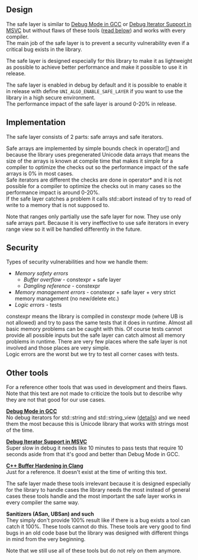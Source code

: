 ## Design

The safe layer is similar to [Debug Mode in GCC](https://gcc.gnu.org/onlinedocs/libstdc++/manual/debug_mode.html)
or [Debug Iterator Support in MSVC](https://learn.microsoft.com/en-us/cpp/standard-library/debug-iterator-support?view=msvc-170)
but without flaws of these tools ([read below](#other-tools)) and works with every compiler.<br>
The main job of the safe layer is to prevent a security vulnerability even if a critical bug exists in the library.

The safe layer is designed especially for this library to make it as lightweight as possible to achieve better performance
and make it possible to use it in release.

The safe layer is enabled in debug by default and it is possible
to enable it in release with define `UNI_ALGO_ENABLE_SAFE_LAYER` if you want to use the library in a high secure environment.<br>
The performance impact of the safe layer is around 0-20% in release.

## Implementation

The safe layer consists of 2 parts: safe arrays and safe iterators.

Safe arrays are implemented by simple bounds check in operator[] and because the library uses pregenerated Unicode data arrays
that means the size of the arrays is known at compile time that makes it simple for a compiler to optimize the checks out
so the performance impact of the safe arrays is 0% in most cases.<br>
Safe iterators are different the checks are done in operator* and it is not possible for a compiler
to optimize the checks out in many cases so the performance impact is around 0-20%.<br>
If the safe layer catches a problem it calls std::abort instead of try to read of write to a memory that is not supposed to.

Note that ranges only partially use the safe layer for now. They use only safe arrays part.
Because it is very ineffective to use safe iterators in every range view so it will be handled differently in the future.

## Security

Types of security vulnerabilities and how we handle them:

- *Memory safety errors*
  - *Buffer overflow* - constexpr + safe layer
  - *Dangling reference* - constexpr
- *Memory management errors* - constexpr + safe layer + very strict memory management (no new/delete etc.)
- *Logic errors* - tests

constexpr means the library is compiled in constexpr mode (where UB is not allowed) and try to pass the same tests that it does in runtime.
Almost all basic memory problems can be caught with this. Of course tests cannot provide all possible inputs
but the safe layer can catch almost all memory problems in runtime.
There are very few places where the safe layer is not involved and those places are very simple.<br>
Logic errors are the worst but we try to test all corner cases with tests.

## Other tools

For a reference other tools that was used in development and theirs flaws.<br>
Note that this text are not made to criticize the tools but to describe why they are not that good for our use cases.

[**Debug Mode in GCC**](https://gcc.gnu.org/onlinedocs/libstdc++/manual/debug_mode.html)<br>
No debug iterators for std::string and std::string_view ([details](https://gcc.gnu.org/onlinedocs/libstdc++/manual/debug_mode_semantics.html))
and we need them the most because this is Unicode library that works with strings most of the time.

[**Debug Iterator Support in MSVC**](https://learn.microsoft.com/en-us/cpp/standard-library/debug-iterator-support?view=msvc-170)<br>
Super slow in debug it needs like 10 minutes to pass tests that require 10 seconds aside from that it's good and better than Debug Mode in GCC.

[**C++ Buffer Hardening in Clang**](https://discourse.llvm.org/t/rfc-c-buffer-hardening/65734)<br>
Just for a reference. It doesn't exist at the time of writing this text.

The safe layer made these tools irrelevant because it is designed especially for the library
to handle cases the library needs the most instead of general cases these tools handle
and the most important the safe layer works in every compiler the same way.

**Sanitizers (ASan, UBSan) and such**<br>
They simply don't provide 100% result like if there is a bug exists a tool can catch it 100%. These tools cannot do this.
These tools are very good to find bugs in an old code base but the library was designed
with different things in mind from the very beginning.

Note that we still use all of these tools but do not rely on them anymore.
